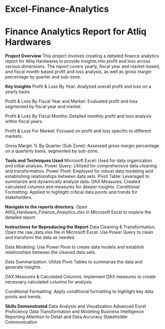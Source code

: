 # Excel-Finance-Analytics
# Finance Analytics Report for Atliq Hardwares

**Project Overview**
This project involves creating a detailed finance analytics report for Atliq Hardwares to provide insights into profit and loss across various dimensions. The report covers yearly, fiscal year and market-based, and fiscal month-based profit and loss analysis, as well as gross margin percentage by quarter and sub-zone.

**Key Insights**
Profit & Loss By Year: Analyzed overall profit and loss on a yearly basis.

Profit & Loss By Fiscal Year and Market: Evaluated profit and loss segmented by fiscal year and market.

Profit & Loss By Fiscal Months: Detailed monthly profit and loss analysis within fiscal years.

Profit & Loss For Market: Focused on profit and loss specific to different markets.

Gross Margin % By Quarter (Sub Zone): Assessed gross margin percentage on a quarterly basis, segmented by sub-zone.

**Tools and Techniques Used**
Microsoft Excel: Used for data organization and initial analysis.
Power Query: Utilized for comprehensive data cleaning and transformation.
Power Pivot: Employed for robust data modeling and establishing relationships between data sets.
Pivot Table: Leveraged to summarize and dynamically analyze data.
DAX Measures: Created calculated columns and measures for deeper insights.
Conditional Formatting: Applied to highlight critical data points and trends for stakeholders.

**Navigate to the reports directory.**
Open AtliQ_Hardware_Finance_Analytics.xlsx in Microsoft Excel to explore the detailed report.

**Instructions for Reproducing the Report**
Data Cleaning & Transformation:
Open the raw_data.xlsx file in Microsoft Excel.
Use Power Query to clean and transform the data as needed.

Data Modeling:
Use Power Pivot to create data models and establish relationships between the cleaned data sets.

Data Summarization:
Utilize Pivot Tables to summarize the data and generate insights.

DAX Measures & Calculated Columns:
Implement DAX measures to create necessary calculated columns for analysis.

Conditional Formatting:
Apply conditional formatting to highlight key data points and trends.

**Skills Demonstrated**
Data Analysis and Visualization
Advanced Excel Proficiency
Data Transformation and Modeling
Business Intelligence Reporting
Attention to Detail and Data Accuracy
Stakeholder Communication
